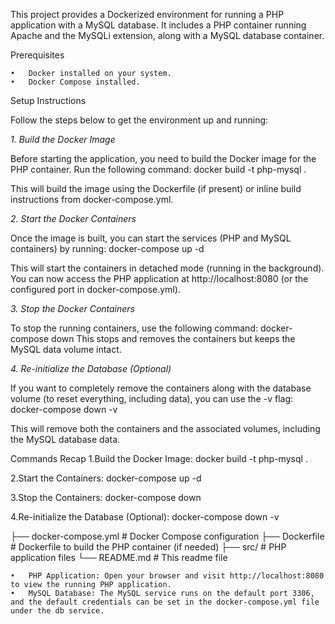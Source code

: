 This project provides a Dockerized environment for running a PHP application with a MySQL database. It includes a PHP container running Apache and the MySQLi extension, along with a MySQL database container.

Prerequisites

	•	Docker installed on your system.
	•	Docker Compose installed.

Setup Instructions

Follow the steps below to get the environment up and running:

*1. Build the Docker Image*

Before starting the application, you need to build the Docker image for the PHP container. Run the following command:
docker build -t php-mysql .

This will build the image using the Dockerfile (if present) or inline build instructions from docker-compose.yml.

*2. Start the Docker Containers*

Once the image is built, you can start the services (PHP and MySQL containers) by running:
docker-compose up -d

This will start the containers in detached mode (running in the background). You can now access the PHP application at http://localhost:8080 (or the configured port in docker-compose.yml).

*3. Stop the Docker Containers*

To stop the running containers, use the following command:
docker-compose down
This stops and removes the containers but keeps the MySQL data volume intact.

*4. Re-initialize the Database (Optional)*

If you want to completely remove the containers along with the database volume (to reset everything, including data), you can use the -v flag:
docker-compose down -v

This will remove both the containers and the associated volumes, including the MySQL database data.

Commands Recap
1.Build the Docker Image:
  docker build -t php-mysql .
  
2.Start the Containers:
  docker-compose up -d
  
3.Stop the Containers:
  docker-compose down
  
4.Re-initialize the Database (Optional):
  docker-compose down -v

    
├── docker-compose.yml      # Docker Compose configuration
├── Dockerfile              # Dockerfile to build the PHP container (if needed)
├── src/                    # PHP application files
└── README.md               # This readme file

	•	PHP Application: Open your browser and visit http://localhost:8080 to view the running PHP application.
	•	MySQL Database: The MySQL service runs on the default port 3306, and the default credentials can be set in the docker-compose.yml file under the db service.
